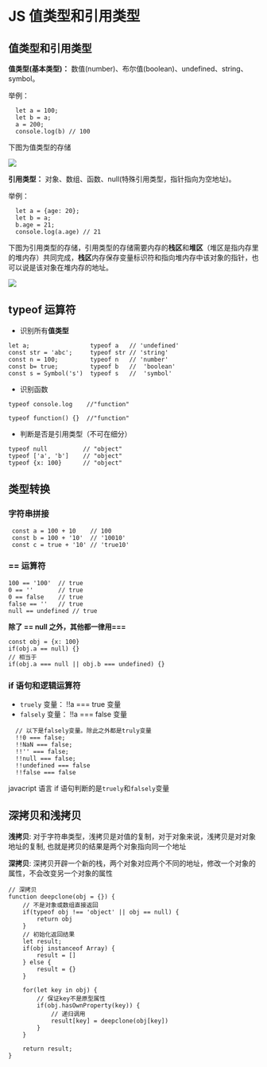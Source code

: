 # JS 值类型和引用类型

## 值类型和引用类型

**值类型(基本类型)：** 数值(number)、布尔值(boolean)、undefined、string、symbol。

举例：

```
  let a = 100;
  let b = a;
  a = 200;
  console.log(b) // 100
```

下图为值类型的存储

![](/syntax&API/值类型.png)

**引用类型：** 对象、数组、函数、null(特殊引用类型，指针指向为空地址)。

举例：

```
  let a = {age: 20};
  let b = a;
  b.age = 21;
  console.log(a.age) // 21
```

下图为引用类型的存储，引用类型的存储需要内存的**栈区**和**堆区**（堆区是指内存里的堆内存）共同完成，**栈区**内存保存变量标识符和指向堆内存中该对象的指针，也可以说是该对象在堆内存的地址。

![](/syntax&API/引用类型.png)

## typeof 运算符

- 识别所有**值类型**

```
let a;                 typeof a   // 'undefined'
const str = 'abc';     typeof str // 'string'
const n = 100;         typeof n   // 'number'
const b= true;         typeof b   //  'boolean'
const s = Symbol('s')  typeof s   //  'symbol'

```

- 识别函数

```
typeof console.log    //"function"

typeof function() {}  //"function"
```

- 判断是否是引用类型（不可在细分）

```
typeof null          // "object"
typeof ['a', 'b']    // "object"
typeof {x: 100}      // "object"
```

## 类型转换

### 字符串拼接

```
 const a = 100 + 10    // 100
 const b = 100 + '10'  // '10010'
 const c = true + '10' // 'true10'
```

### == 运算符

```
100 == '100'  // true
0 == ''       // true
0 == false    // true
false == ''   // true
null == undefined // true
```

**除了 == null 之外，其他都一律用===**

```
const obj = {x: 100}
if(obj.a == null) {}
// 相当于
if(obj.a === null || obj.b === undefined) {}
```

### if 语句和逻辑运算符

- `truely` 变量： !!a === true 变量
- `falsely` 变量： !!a === false 变量

```
  // 以下是falsely变量。除此之外都是truly变量
  !!0 === false;
  !!NaN === false;
  !!'' === false;
  !!null === false;
  !!undefined === false
  !!false === false
```

javacript 语言 if 语句判断的是`truely`和`falsely`变量

## 深拷贝和浅拷贝

**浅拷贝**: 对于字符串类型，浅拷贝是对值的复制，对于对象来说，浅拷贝是对对象地址的复制, 也就是拷贝的结果是两个对象指向同一个地址

**深拷贝**: 深拷贝开辟一个新的栈，两个对象对应两个不同的地址，修改一个对象的属性，不会改变另一个对象的属性

```
// 深拷贝
function deepclone(obj = {}) {
    // 不是对象或数组直接返回
    if(typeof obj !== 'object' || obj == null) {
        return obj
    }
    // 初始化返回结果
    let result;
    if(obj instanceof Array) {
        result = []
    } else {
        result = {}
    }

    for(let key in obj) {
        // 保证key不是原型属性
        if(obj.hasOwnProperty(key)) {
            // 递归调用
            result[key] = deepclone(obj[key])
        }
    }

    return result;
}
```
